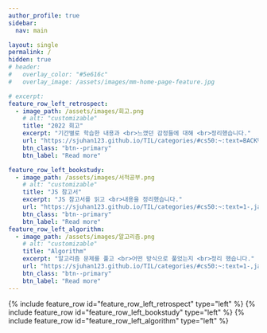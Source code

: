 ```yaml
---
author_profile: true
sidebar: 
  nav: main

layout: single
permalink: /
hidden: true
# header:
#   overlay_color: "#5e616c"
#   overlay_image: /assets/images/mm-home-page-feature.jpg

# excerpt:
feature_row_left_retrospect:
  - image_path: /assets/images/회고.png
    # alt: "customizable"
    title: "2022 회고"
    excerpt: "기간별로 학습한 내용과 <br>느꼈던 감정들에 대해 <br>정리했습니다."
    url: "https://sjuhan123.github.io/TIL/categories/#cs50:~:text=BACK%20TO%20TOP%20%E2%86%91-,2022%2D%ED%9A%8C%EA%B3%A0,-%EC%BD%94%EB%93%9C%EC%8A%A4%EC%BF%BC%EB%93%9C%20%ED%94%84%EB%A6%AC%EC%BD%94%EC%8A%A4%20~%202022"
    btn_class: "btn--primary"
    btn_label: "Read more"

feature_row_left_bookstudy:
  - image_path: /assets/images/서적공부.png
    # alt: "customizable"
    title: "JS 참고서"
    excerpt: "JS 참고서를 읽고 <br>내용을 정리했습니다."
    url: "https://sjuhan123.github.io/TIL/categories/#cs50:~:text=1-,javascript,-%EC%BD%94%EC%96%B4%20%EC%9E%90%EB%B0%94%EC%8A%A4%ED%81%AC%EB%A6%BD%ED%8A%B8%20%2D%20%EB%8D%B0%EC%9D%B4%ED%84%B0"
    btn_class: "btn--primary"
    btn_label: "Read more"
feature_row_left_algorithm:
  - image_path: /assets/images/알고리즘.png
    # alt: "customizable"
    title: "Algorithm"
    excerpt: "알고리즘 문제를 풀고 <br>어떤 방식으로 풀었는지 <br>정리 했습니다."
    url: "https://sjuhan123.github.io/TIL/categories/#cs50:~:text=1-,javascript,-%EC%BD%94%EC%96%B4%20%EC%9E%90%EB%B0%94%EC%8A%A4%ED%81%AC%EB%A6%BD%ED%8A%B8%20%2D%20%EB%8D%B0%EC%9D%B4%ED%84%B0"
    btn_class: "btn--primary"
    btn_label: "Read more"
---
```

{% include feature_row id="feature_row_left_retrospect" type="left" %}
{% include feature_row id="feature_row_left_bookstudy" type="left" %}
{% include feature_row id="feature_row_left_algorithm" type="left" %}